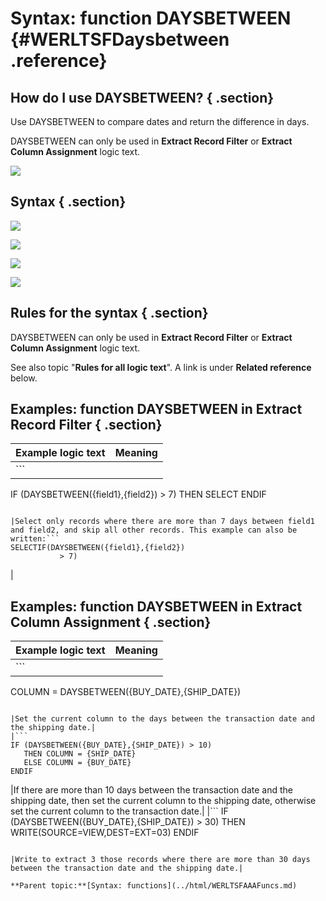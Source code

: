 # Syntax: function DAYSBETWEEN {#WERLTSFDaysbetween .reference}

## How do I use DAYSBETWEEN? { .section}

Use DAYSBETWEEN to compare dates and return the difference in days.

DAYSBETWEEN can only be used in **Extract Record Filter** or **Extract Column Assignment** logic text.

![](images/LTZZ_Syntax_legend.gif)

## Syntax { .section}

![](images/LTSF_DAYSBTWDATE_01.gif)

![](images/LTSF_DATE_02.gif)

![](images/LTSF_DATE_03.gif)

![](images/LTSF_DATE_04.gif)

## Rules for the syntax { .section}

DAYSBETWEEN can only be used in **Extract Record Filter** or **Extract Column Assignment** logic text.

See also topic "**Rules for all logic text**". A link is under **Related reference** below.

## Examples: function DAYSBETWEEN in Extract Record Filter { .section}

|Example logic text|Meaning|
|------------------|-------|
|```
IF (DAYSBETWEEN({field1},{field2})
     > 7)
   THEN SELECT
ENDIF
```

|Select only records where there are more than 7 days between field1 and field2, and skip all other records. This example can also be written:```
SELECTIF(DAYSBETWEEN({field1},{field2})
           > 7)
```

|

## Examples: function DAYSBETWEEN in Extract Column Assignment { .section}

|Example logic text|Meaning|
|------------------|-------|
|```
COLUMN = DAYSBETWEEN({BUY_DATE},{SHIP_DATE})
```

|Set the current column to the days between the transaction date and the shipping date.|
|```
IF (DAYSBETWEEN({BUY_DATE},{SHIP_DATE}) > 10)
   THEN COLUMN = {SHIP_DATE}
   ELSE COLUMN = {BUY_DATE}
ENDIF
```

|If there are more than 10 days between the transaction date and the shipping date, then set the current column to the shipping date, otherwise set the current column to the transaction date.|
|```
IF (DAYSBETWEEN({BUY_DATE},{SHIP_DATE}) > 30)
   THEN WRITE(SOURCE=VIEW,DEST=EXT=03)
ENDIF
```

|Write to extract 3 those records where there are more than 30 days between the transaction date and the shipping date.|

**Parent topic:**[Syntax: functions](../html/WERLTSFAAAFuncs.md)

